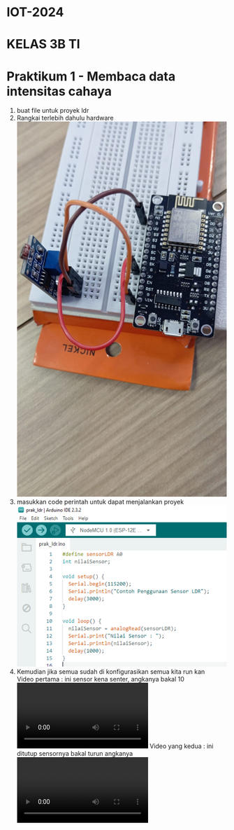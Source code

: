 # IOT-2024
# KELAS 3B TI

# Praktikum 1 - Membaca data intensitas cahaya

1. buat file untuk proyek ldr
2. Rangkai terlebih dahulu hardware <br>
![](./ss%20iot/hardware-ldr.jpg)
3. masukkan code perintah untuk dapat menjalankan proyek <br>
![](./ss%20iot/prak_ldr.PNG)
4. Kemudian jika semua sudah di konfigurasikan semua kita run kan <br>
Video pertama : ini sensor kena senter, angkanya bakal 10 <br>
![](./ss%20iot/ini%20sensor%20kena%20senter,%20angkanya%20bakal 10.mp4)
Video yang kedua : ini ditutup sensornya bakal turun angkanya <br>
![](./ss%20iot/ini_ditutup_sensornya_bakal_turun_angkanya.mp4)

